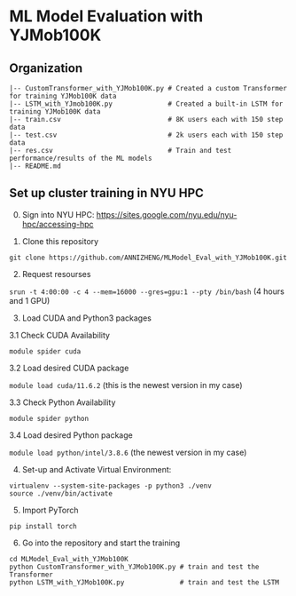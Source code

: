 # ML Model Evaluation with YJMob100K

## Organization

```
|-- CustomTransformer_with_YJMob100K.py # Created a custom Transformer for training YJMob100K data
|-- LSTM_with_YJmob100K.py              # Created a built-in LSTM for training YJMob100K data
|-- train.csv                           # 8K users each with 150 step data
|-- test.csv                            # 2k users each with 150 step data
|-- res.csv                             # Train and test performance/results of the ML models
|-- README.md
```

## Set up cluster training in NYU HPC

0. Sign into NYU HPC: https://sites.google.com/nyu.edu/nyu-hpc/accessing-hpc

1. Clone this repository

`git clone https://github.com/ANNIZHENG/MLModel_Eval_with_YJMob100K.git`

2. Request resourses

`srun -t 4:00:00 -c 4 --mem=16000 --gres=gpu:1 --pty /bin/bash` (4 hours and 1 GPU)

3. Load CUDA and Python3 packages

3.1 Check CUDA Availability

`module spider cuda`

3.2 Load desired CUDA package

`module load cuda/11.6.2` (this is the newest version in my case)

3.3 Check Python Availability

`module spider python`

3.4 Load desired Python package

`module load python/intel/3.8.6` (the newest version in my case)

4. Set-up and Activate Virtual Environment: 

```
virtualenv --system-site-packages -p python3 ./venv
source ./venv/bin/activate
```

5. Import PyTorch

`pip install torch`

6. Go into the repository and start the training

```
cd MLModel_Eval_with_YJMob100K
python CustomTransformer_with_YJMob100K.py # train and test the Transformer
python LSTM_with_YJMob100K.py              # train and test the LSTM
```